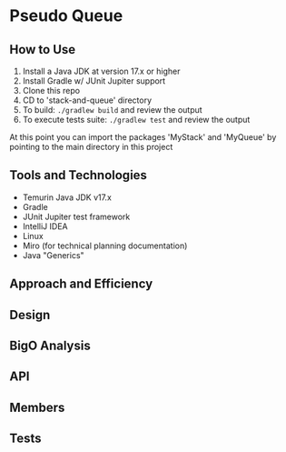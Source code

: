 # Pseudo Queue

## How to Use

1. Install a Java JDK at version 17.x or higher
2. Install Gradle w/ JUnit Jupiter support
3. Clone this repo
4. CD to 'stack-and-queue' directory
5. To build: `./gradlew build` and review the output
6. To execute tests suite: `./gradlew test` and review the output

At this point you can import the packages 'MyStack' and 'MyQueue' by pointing to the main directory in this project

## Tools and Technologies

- Temurin Java JDK v17.x
- Gradle
- JUnit Jupiter test framework
- IntelliJ IDEA
- Linux
- Miro (for technical planning documentation)
- Java "Generics"

## Approach and Efficiency

## Design

## BigO Analysis

## API

## Members

## Tests

